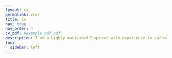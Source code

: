 ```yaml
---
layout: cv
permalink: /cv/
title: cv
nav: true
nav_order: 4
cv_pdf: #example_pdf.pdf
description: I am a highly motivated Engineer with experience in software, computer and electrical disciplines. I work well individually, but prefer a horizontally structured team-based environment where I can exchange knowledge and skills with my peers.
toc:
  sidebar: left
---
```

